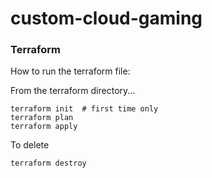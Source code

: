 # custom-cloud-gaming

### Terraform

How to run the terraform file:

From the terraform directory...

~~~
terraform init  # first time only
terraform plan
terraform apply
~~~

To delete

~~~
terraform destroy
~~~
